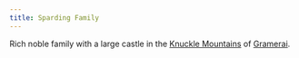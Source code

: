 ```yaml
---
title: Sparding Family
---
```


Rich noble family with a large castle in the [Knuckle Mountains](../Locations/Cloud%20Sea/Shards/Gramerai/Knuckle%20Mountains.md) of [Gramerai](../Locations/Cloud%20Sea/Shards/Gramerai/Gramerai.md). 


